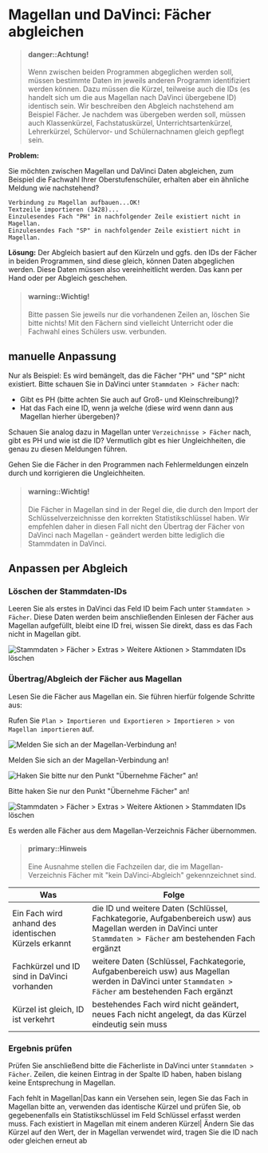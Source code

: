 # Magellan und DaVinci: Fächer abgleichen

> #### danger::Achtung!
>
> Wenn zwischen beiden Programmen abgeglichen werden soll, müssen bestimmte Daten im jeweils anderen Programm identifiziert werden können. Dazu müssen die Kürzel, teilweise auch die IDs (es handelt sich um die aus Magellan nach DaVinci übergebene ID) identisch sein. Wir beschreiben den Abgleich nachstehend am Beispiel Fächer. Je nachdem was übergeben werden soll, müssen auch Klassenkürzel, Fachstatuskürzel, Unterrichtsartenkürzel, Lehrerkürzel, Schülervor- und Schülernachnamen gleich gepflegt sein.

**Problem:**

Sie möchten zwischen Magellan und DaVinci Daten abgleichen, zum Beispiel die Fachwahl Ihrer Oberstufenschüler, erhalten aber ein ähnliche Meldung wie nachstehend? 

```
Verbindung zu Magellan aufbauen...OK!
Textzeile importieren (3428)...
Einzulesendes Fach "PH" in nachfolgender Zeile existiert nicht in Magellan.
Einzulesendes Fach "SP" in nachfolgender Zeile existiert nicht in Magellan.

```
**Lösung:**
Der Abgleich basiert auf den Kürzeln und ggfs. den IDs der Fächer in beiden Programmen, sind diese gleich, können Daten abgeglichen werden. Diese Daten müssen also vereinheitlicht werden. Das kann per Hand oder per Abgleich geschehen. 

> #### warning::Wichtig!
>
> Bitte passen Sie jeweils nur die vorhandenen Zeilen an, löschen Sie bitte nichts! Mit den Fächern sind vielleicht Unterricht oder die Fachwahl eines Schülers usw. verbunden. 

## manuelle Anpassung

Nur als Beispiel: Es wird bemängelt, das die Fächer "PH" und "SP" nicht existiert. Bitte schauen Sie in DaVinci unter `Stammdaten > Fächer` nach:
* Gibt es PH (bitte achten Sie auch auf Groß- und Kleinschreibung)?
* Hat das Fach eine ID, wenn ja welche (diese wird wenn dann aus Magellan hierher übergeben)?

Schauen Sie analog dazu in Magellan unter `Verzeichnisse > Fächer` nach, gibt es PH und wie ist die ID?
Vermutlich gibt es hier Ungleichheiten, die genau zu diesen Meldungen führen.

Gehen Sie die Fächer in den Programmen nach Fehlermeldungen einzeln durch und korrigieren die Ungleichheiten.

> #### warning::Wichtig!
>
>  Die Fächer in Magellan sind in der Regel die, die durch den Import der Schlüsselverzeichnisse den korrekten Statistikschlüssel haben. Wir empfehlen daher in diesen Fall nicht den Übertrag der Fächer von DaVinci nach Magellan - geändert werden bitte lediglich die Stammdaten in DaVinci.

## Anpassen per Abgleich

### Löschen der Stammdaten-IDs

Leeren Sie als erstes in DaVinci das Feld ID beim Fach unter `Stammdaten > Fächer`. Diese Daten werden beim anschließenden Einlesen der Fächer aus Magellan aufgefüllt, bleibt eine ID frei, wissen Sie direkt, dass es das Fach nicht in Magellan gibt.

![Stammdaten > Fächer > Extras > Weitere Aktionen > Stammdaten IDs löschen](/assets/images/abgleich.00.png)

### Übertrag/Abgleich der Fächer aus Magellan

Lesen Sie die Fächer aus Magellan ein. Sie führen hierfür folgende Schritte aus:

Rufen Sie `Plan > Importieren und Exportieren > Importieren > von Magellan importieren` auf.


![Melden Sie sich an der Magellan-Verbindung an!](/assets/images/abgleich.01.png)




Melden Sie sich an der Magellan-Verbindung an!


![Haken Sie bitte nur den Punkt "Übernehme Fächer" an!](/assets/images/abgleich.02.png)

Bitte haken Sie nur den Punkt "Übernehme Fächer" an!

![Stammdaten > Fächer > Extras > Weitere Aktionen > Stammdaten IDs löschen](/assets/images/abgleich.03.png)

Es werden alle Fächer aus dem Magellan-Verzeichnis Fächer übernommen. 

> #### primary::Hinweis
>
> Eine Ausnahme stellen die Fachzeilen dar, die im Magellan-Verzeichnis Fächer mit "kein DaVinci-Abgleich" gekennzeichnet sind.

Was|Folge
---|---
Ein Fach wird anhand des identischen Kürzels erkannt| die ID  und weitere Daten (Schlüssel, Fachkategorie, Aufgabenbereich usw) aus Magellan werden in DaVinci unter `Stammdaten > Fächer` am bestehenden Fach ergänzt
Fachkürzel und ID sind in DaVinci vorhanden|weitere Daten (Schlüssel, Fachkategorie, Aufgabenbereich usw) aus Magellan werden in DaVinci unter `Stammdaten > Fächer` am bestehenden Fach ergänzt
Kürzel ist gleich, ID ist verkehrt| bestehendes Fach wird nicht geändert, neues Fach nicht angelegt, da das Kürzel eindeutig sein muss


### Ergebnis prüfen

Prüfen Sie anschließend bitte die Fächerliste in DaVinci unter `Stammdaten > Fächer`. Zeilen, die keinen Eintrag in der Spalte ID haben, haben bislang keine Entsprechung in Magellan. 

Fach fehlt in Magellan|Das kann ein Versehen sein, legen Sie das Fach in Magellan bitte an, verwenden das identische Kürzel und prüfen Sie, ob gegebenenfalls ein Statistikschlüssel im Feld Schlüssel erfasst werden muss.
Fach existiert in Magellan mit einem anderen Kürzel| Ändern Sie das Kürzel auf den Wert, der in Magellan verwendet wird, tragen Sie die ID nach oder gleichen erneut ab

